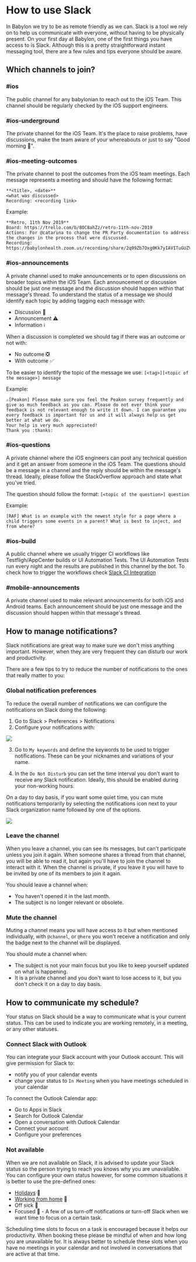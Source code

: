 # How to use Slack

In Babylon we try to be as remote friendly as we can.
Slack is a tool we rely on to help us communicate with everyone, without having to be physically present.
On your first day at Babylon, one of the first things you have access to is Slack.
Although this is a pretty straightforward instant messaging tool, there are a few rules and tips everyone should be aware.

## Which channels to join?

### #ios
The public channel for any babylonian to reach out to the iOS Team. This channel should be regularly checked by the iOS support engineers.

### #ios-underground
The private channel for the iOS Team. It's the place to raise problems, have discussions, make the team aware of your whereabouts or just to say "Good morning 👋".

### #ios-meeting-outcomes
The private channel to post the outcomes from the iOS team meetings.
Each message represents a meeting and should have the following format:

```
**<title>, <date>**
<what was discussed>
Recording: <recording link>
```
Example:

```
**Retro, 11th Nov 2019**
Board: https://trello.com/b/8OC8ahZz/retro-11th-nov-2019
Actions: For @catarina to change the PR Party documentation to address the changes in the process that were discussed.
Recording: https://babylonhealth.zoom.us/recording/share/2q99Zb7Oxg0Kk7yIAVITuGUZVCs2_eV7Vge2Ppmjq3WwIumekTziMw
```

### #ios-announcements
A private channel used to make announcements or to open discussions on broader topics within the iOS Team.
Each announcement or discussion should be just one message and the discussion should happen within that message's thread.
To understand the status of a message we should identify each topic by adding tagging each message with:

- Discussion 💬
- Announcement ⚠️
- Information ℹ️

When a discussion is completed we should tag if there was an outcome or not with:
- No outcome ❎
- With outcome ✅


To be easier to identify the topic of the message we use:
 `[<tag>][<topic of the message>] message`

Example: 

```
⚠️[Peakon] Please make sure you feel the Peakon survey frequently and give as much feedback as you can. Please do not ever think your feedback is not relevant enough to write it down. I can guarantee you every feedback is important for us and it will always help us get better at what we do.
Your help is very much appreciated!
Thank you :thanks:
```

### #ios-questions

A private channel where the iOS engineers can post any technical question and it get an answer from someone in the iOS Team.
The questions should be a message in a channel and the reply should be within the message's thread.
Ideally, please follow the StackOverflow approach and state what you've tried.

The question should follow the format:
`[<topic of the question>] question`

Example:
```
[RAF] What is an example with the newest style for a page where a child triggers some events in a parent? What is best to inject, and from where?
```

### #ios-build

A public channel where we usually trigger CI workflows like Testfligh/AppCenter builds or UI Automation Tests.
The UI Automation Tests run every night and the results are published in this channel by the bot.
To check how to trigger the workflows check [Slack CI Integration](../SlackCIIntegration.md)

### #mobile-announcements

A private channel used to make relevant announcements for both iOS and Android teams.
Each announcement should be just one message and the discussion should happen within that message's thread.

## How to manage notifications?

Slack notifications are great way to make sure we don't miss anything important. However, when they are very frequent they can disturb our work and productivity.

There are a few tips to try to reduce the number of notifications to the ones that really matter to you:

### Global notification preferences

To reduce the overall number of notifications we can configure the notifications on Slack doing the following:

1. Go to Slack > Preferences > Notifications
2. Configure your notifications with:

<img src="Assets/onboarding/slack-notification-preferences.png">

3. Go to `My keywords` and define the keywords to be used to trigger notifications. These can be your nicknames and variations of your name.

4. In the `Do Not Disturb` you can set the time interval you don't want to receive any Slack notification. Ideally, this should be enabled during your non-working hours.

On a day to day basis, if you want some quiet time, you can mute notifications temporarily by selecting the notifications icon next to your Slack organization name followed by one of the options.

<img src="Assets/onboarding/slack-notification-muted.png">

### Leave the channel

When you leave a channel, you can see its messages, but can't participate unless you join it again. When someone shares a thread from that channel, you will be able to read it, but again you'll have to join the channel to interact with it.
When the channel is private, if you leave it you will have to be invited by one of its members to join it again.

You should leave a channel when:

 - You haven't opened it in the last month.
 - The subject is no longer relevant or obsolete.

### Mute the channel

Muting a channel means you will have access to it but when mentioned individually, with `@channel`, or `@here` you won't receive a notification and only the badge next to the channel will be displayed.

You should mute a channel when:

 - The subject is not your main focus but you like to keep yourself updated on what is happening.
 - It is a private channel and you don't want to lose access to it, but you don't check it on a day to day basis.


## How to communicate my schedule?

Your status on Slack should be a way to communicate what is your current status. This can be used to indicate you are working remotely, in a meeting, or any other statuses.

### Connect Slack with Outlook

You can integrate your Slack account with your Outlook account. This will give permission for Slack to:
- notify you of your calendar events
- change your status to `In Meeting` when you have meetings scheduled in your calendar

To connect the Outlook Calendar app:

- Go to Apps in Slack
- Search for Outlook Calendar
- Open a conversation with Outlook Calendar
- Connect your account
- Configure your preferences

### Not available

When we are not available on Slack, it is advised to update your Slack status so the person trying to reach you knows why you are unavailable.
You can configure your own status however, for some common situations it is better to use the pre-defined ones:

- [Holidays](/OutOffOfficeRequest.md#holidays-) 🌴
- [Working from home](https://github.com/babylonhealth/ios-playbook/blob/catarina/CNSMR-3278/Cookbook/Technical-Documents/OutOffOfficeRequest.md#working-from-home-) 🏡
- Off sick 🤒
- Focused 💭 - A few of us turn-off notifications or turn-off Slack when we want time to focus on a certain task.

Scheduling time slots to focus on a task is encouraged because it helps our productivity. When booking these please be mindful of when and how long you are unavailable for. It is always better to schedule these slots when you have no meetings in your calendar and not involved in conversations that are active at that time.
